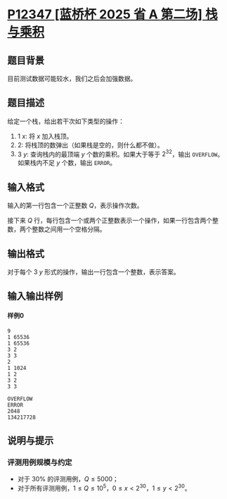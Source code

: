 # [P12347 [蓝桥杯 2025 省 A 第二场] 栈与乘积](https://www.luogu.com.cn/problem/P12347)
## 题目背景
目前测试数据可能较水，我们之后会加强数据。
## 题目描述
给定一个栈，给出若干次如下类型的操作：

1. $1 \ x$: 将 $x$ 加入栈顶。
2. $2$: 将栈顶的数弹出（如果栈是空的，则什么都不做）。
3. $3 \ y$: 查询栈内的最顶端 $y$ 个数的乘积。如果大于等于 $2^{32}$，输出 `OVERFLOW`。如果栈内不足 $y$ 个数，输出 `ERROR`。
## 输入格式
输入的第一行包含一个正整数 $Q$，表示操作次数。

接下来 $Q$ 行，每行包含一个或两个正整数表示一个操作，如果一行包含两个整数，两个整数之间用一个空格分隔。
## 输出格式
对于每个 $3 \ y$ 形式的操作，输出一行包含一个整数，表示答案。
## 输入输出样例
#### 样例0
```plain
9
1 65536
1 65536
3 2
3 3
2
1 1024
1 2
3 2
3 3
```
```plain
OVERFLOW
ERROR
2048
134217728
```
## 说明与提示
### 评测用例规模与约定

- 对于 $30\%$ 的评测用例，$Q \leq 5000$；
- 对于所有评测用例，$1 \leq Q \leq 10^5$，$0 \leq x < 2^{30}$，$1 \leq y < 2^{30}$。